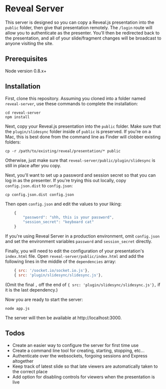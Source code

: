 # Reveal Server

This server is designed so you can copy a Reveal.js presentation into the `public` folder, then give that presentation remotely. The `/login` route will allow you to authenticate as the presenter. You'll then be redirected back to the presentation, and all of your slide/fragment changes will be broadcast to anyone visiting the site.

## Prerequisites

Node version 0.8.x+

## Installation

First, clone this repository. Assuming you cloned into a folder named `reveal-server`, use these commands to complete the installation:

	cd reveal-server
	npm install

Next, copy your Reveal.js presentation into the `public` folder. Make sure that the `plugin/slidesync` folder inside of `public` is preserved. If you're on a Mac, this is best done from the command line as Finder will clobber existing folders:

	cp -r /path/to/existing/reveal/presentation/* public

Otherwise, just make sure that `reveal-server/public/plugin/slidesync` is still in place after you copy.

Next, you'll want to set up a password and session secret so that you can log in as the presenter. If you're trying this out locally, copy `config.json.dist` to `config.json`:

	cp config.json.dist config.json

Then open `config.json` and edit the values to your liking:

```javascript
	{
		"password": "shh, this is your password",
		"session_secret": "keyboard cat"
	}
```

If you're using Reveal Server in a production environment, omit `config.json` and set the environment variables `password` and `session_secret` directly.

Finally, you will need to edit the configuration of your presentation's `index.html` file. Open `reveal-server/public/index.html` and add the following lines in the middle of the `dependencies` array:

```javascript
	{ src: '/socket.io/socket.io.js'},
	{ src: 'plugin/slidesync/slidesync.js'},
```

(Omit the final `,` off the end of `{ src: 'plugin/slidesync/slidesync.js'},` if it is the last dependency.)

Now you are ready to start the server:

	node app.js

The server will then be available at http://localhost:3000.

## Todos

* Create an easier way to configure the server for first time use
* Create a command line tool for creating, starting, stopping, etc...
* Authenticate over the websockets, forgoing sessions and Express altogether
* Keep track of latest slide so that late viewers are automatically taken to the correct place
* Add option for disabling controls for viewers when the presentation is live